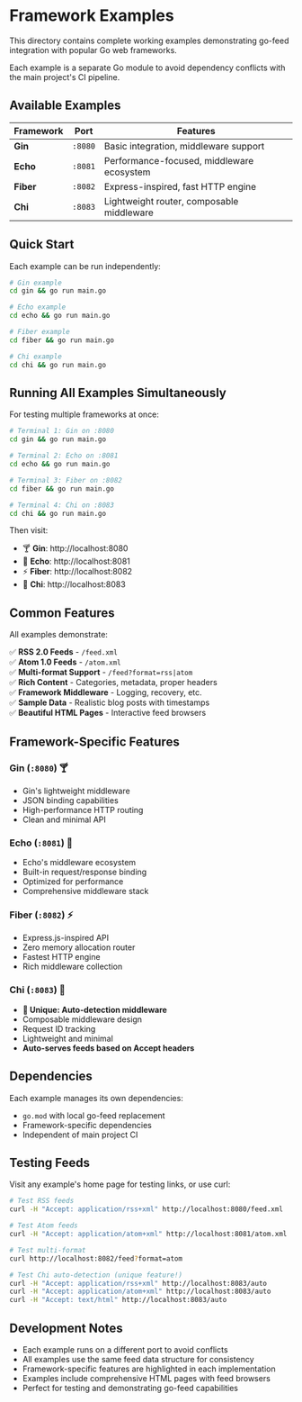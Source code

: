 # Framework Examples

This directory contains complete working examples demonstrating go-feed integration with popular Go web frameworks.

Each example is a separate Go module to avoid dependency conflicts with the main project's CI pipeline.

## Available Examples

| Framework | Port | Features |
|-----------|------|----------|
| **Gin** | `:8080` | Basic integration, middleware support |
| **Echo** | `:8081` | Performance-focused, middleware ecosystem |
| **Fiber** | `:8082` | Express-inspired, fast HTTP engine |
| **Chi** | `:8083` | Lightweight router, composable middleware |

## Quick Start

Each example can be run independently:

```bash
# Gin example
cd gin && go run main.go

# Echo example  
cd echo && go run main.go

# Fiber example
cd fiber && go run main.go

# Chi example
cd chi && go run main.go
```

## Running All Examples Simultaneously

For testing multiple frameworks at once:

```bash
# Terminal 1: Gin on :8080
cd gin && go run main.go

# Terminal 2: Echo on :8081  
cd echo && go run main.go

# Terminal 3: Fiber on :8082
cd fiber && go run main.go

# Terminal 4: Chi on :8083
cd chi && go run main.go
```

Then visit:
- 🍸 **Gin**: http://localhost:8080
- 📡 **Echo**: http://localhost:8081  
- ⚡ **Fiber**: http://localhost:8082
- 🔀 **Chi**: http://localhost:8083

## Common Features

All examples demonstrate:

✅ **RSS 2.0 Feeds** - `/feed.xml`  
✅ **Atom 1.0 Feeds** - `/atom.xml`  
✅ **Multi-format Support** - `/feed?format=rss|atom`  
✅ **Rich Content** - Categories, metadata, proper headers  
✅ **Framework Middleware** - Logging, recovery, etc.  
✅ **Sample Data** - Realistic blog posts with timestamps  
✅ **Beautiful HTML Pages** - Interactive feed browsers

## Framework-Specific Features

### Gin (`:8080`) 🍸
- Gin's lightweight middleware
- JSON binding capabilities  
- High-performance HTTP routing
- Clean and minimal API

### Echo (`:8081`) 📡
- Echo's middleware ecosystem
- Built-in request/response binding
- Optimized for performance
- Comprehensive middleware stack

### Fiber (`:8082`) ⚡ 
- Express.js-inspired API
- Zero memory allocation router
- Fastest HTTP engine
- Rich middleware collection

### Chi (`:8083`) 🔀
- **🎯 Unique: Auto-detection middleware** 
- Composable middleware design
- Request ID tracking
- Lightweight and minimal
- **Auto-serves feeds based on Accept headers**

## Dependencies

Each example manages its own dependencies:

- `go.mod` with local go-feed replacement
- Framework-specific dependencies
- Independent of main project CI

## Testing Feeds

Visit any example's home page for testing links, or use curl:

```bash
# Test RSS feeds
curl -H "Accept: application/rss+xml" http://localhost:8080/feed.xml

# Test Atom feeds  
curl -H "Accept: application/atom+xml" http://localhost:8081/atom.xml

# Test multi-format
curl http://localhost:8082/feed?format=atom

# Test Chi auto-detection (unique feature!)
curl -H "Accept: application/rss+xml" http://localhost:8083/auto
curl -H "Accept: application/atom+xml" http://localhost:8083/auto
curl -H "Accept: text/html" http://localhost:8083/auto
```

## Development Notes

- Each example runs on a different port to avoid conflicts
- All examples use the same feed data structure for consistency
- Framework-specific features are highlighted in each implementation
- Examples include comprehensive HTML pages with feed browsers
- Perfect for testing and demonstrating go-feed capabilities
